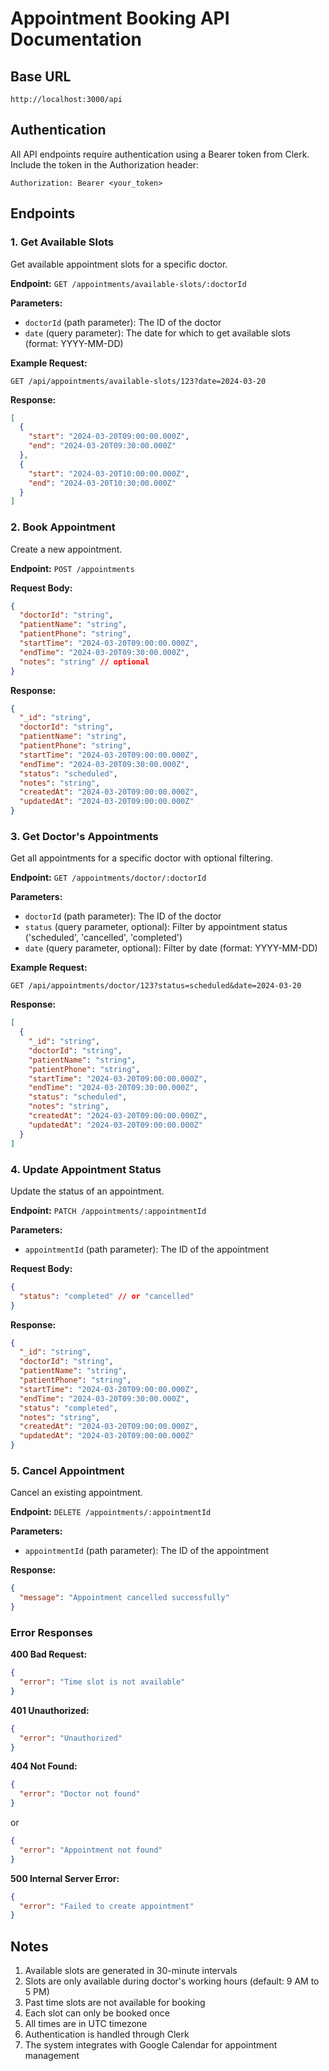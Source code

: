 # Appointment Booking API Documentation

## Base URL
```
http://localhost:3000/api
```

## Authentication
All API endpoints require authentication using a Bearer token from Clerk. Include the token in the Authorization header:
```
Authorization: Bearer <your_token>
```

## Endpoints

### 1. Get Available Slots

Get available appointment slots for a specific doctor.

**Endpoint:** `GET /appointments/available-slots/:doctorId`

**Parameters:**
- `doctorId` (path parameter): The ID of the doctor
- `date` (query parameter): The date for which to get available slots (format: YYYY-MM-DD)

**Example Request:**
```http
GET /api/appointments/available-slots/123?date=2024-03-20
```

**Response:**
```json
[
  {
    "start": "2024-03-20T09:00:00.000Z",
    "end": "2024-03-20T09:30:00.000Z"
  },
  {
    "start": "2024-03-20T10:00:00.000Z",
    "end": "2024-03-20T10:30:00.000Z"
  }
]
```

### 2. Book Appointment

Create a new appointment.

**Endpoint:** `POST /appointments`

**Request Body:**
```json
{
  "doctorId": "string",
  "patientName": "string",
  "patientPhone": "string",
  "startTime": "2024-03-20T09:00:00.000Z",
  "endTime": "2024-03-20T09:30:00.000Z",
  "notes": "string" // optional
}
```

**Response:**
```json
{
  "_id": "string",
  "doctorId": "string",
  "patientName": "string",
  "patientPhone": "string",
  "startTime": "2024-03-20T09:00:00.000Z",
  "endTime": "2024-03-20T09:30:00.000Z",
  "status": "scheduled",
  "notes": "string",
  "createdAt": "2024-03-20T09:00:00.000Z",
  "updatedAt": "2024-03-20T09:00:00.000Z"
}
```

### 3. Get Doctor's Appointments

Get all appointments for a specific doctor with optional filtering.

**Endpoint:** `GET /appointments/doctor/:doctorId`

**Parameters:**
- `doctorId` (path parameter): The ID of the doctor
- `status` (query parameter, optional): Filter by appointment status ('scheduled', 'cancelled', 'completed')
- `date` (query parameter, optional): Filter by date (format: YYYY-MM-DD)

**Example Request:**
```http
GET /api/appointments/doctor/123?status=scheduled&date=2024-03-20
```

**Response:**
```json
[
  {
    "_id": "string",
    "doctorId": "string",
    "patientName": "string",
    "patientPhone": "string",
    "startTime": "2024-03-20T09:00:00.000Z",
    "endTime": "2024-03-20T09:30:00.000Z",
    "status": "scheduled",
    "notes": "string",
    "createdAt": "2024-03-20T09:00:00.000Z",
    "updatedAt": "2024-03-20T09:00:00.000Z"
  }
]
```

### 4. Update Appointment Status

Update the status of an appointment.

**Endpoint:** `PATCH /appointments/:appointmentId`

**Parameters:**
- `appointmentId` (path parameter): The ID of the appointment

**Request Body:**
```json
{
  "status": "completed" // or "cancelled"
}
```

**Response:**
```json
{
  "_id": "string",
  "doctorId": "string",
  "patientName": "string",
  "patientPhone": "string",
  "startTime": "2024-03-20T09:00:00.000Z",
  "endTime": "2024-03-20T09:30:00.000Z",
  "status": "completed",
  "notes": "string",
  "createdAt": "2024-03-20T09:00:00.000Z",
  "updatedAt": "2024-03-20T09:00:00.000Z"
}
```

### 5. Cancel Appointment

Cancel an existing appointment.

**Endpoint:** `DELETE /appointments/:appointmentId`

**Parameters:**
- `appointmentId` (path parameter): The ID of the appointment

**Response:**
```json
{
  "message": "Appointment cancelled successfully"
}
```

### Error Responses

**400 Bad Request:**
```json
{
  "error": "Time slot is not available"
}
```

**401 Unauthorized:**
```json
{
  "error": "Unauthorized"
}
```

**404 Not Found:**
```json
{
  "error": "Doctor not found"
}
```
or
```json
{
  "error": "Appointment not found"
}
```

**500 Internal Server Error:**
```json
{
  "error": "Failed to create appointment"
}
```

## Notes

1. Available slots are generated in 30-minute intervals
2. Slots are only available during doctor's working hours (default: 9 AM to 5 PM)
3. Past time slots are not available for booking
4. Each slot can only be booked once
5. All times are in UTC timezone
6. Authentication is handled through Clerk
7. The system integrates with Google Calendar for appointment management 